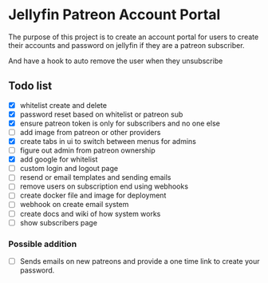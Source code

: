 # Jellyfin Patreon Account Portal

The purpose of this project is to create an account portal
for users to create their accounts and password on jellyfin
if they are a patreon subscriber.

And have a hook to auto remove the user when they unsubscribe

## Todo list

- [x] whitelist create and delete
- [x] password reset based on whitelist or patreon sub
- [x] ensure patreon token is only for subscribers and no one else
- [ ] add image from patreon or other providers
- [x] create tabs in ui to switch between menus for admins
- [ ] figure out admin from patreon ownership
- [x] add google for whitelist
- [ ] custom login and logout page
- [ ] resend or email templates and sending emails
- [ ] remove users on subscription end using webhooks
- [ ] create docker file and image for deployment
- [ ] webhook on create email system
- [ ] create docs and wiki of how system works
- [ ] show subscribers page

### Possible addition

- [ ] Sends emails on new patreons and provide a one time link to create your password.
